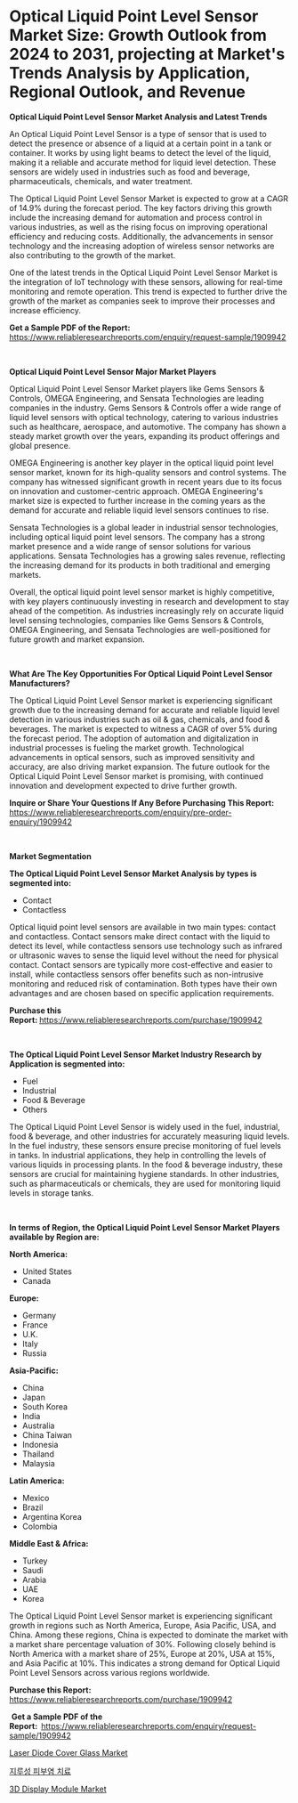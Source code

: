 <p><h1>Optical Liquid Point Level Sensor Market Size: Growth Outlook from 2024 to 2031, projecting at Market's Trends Analysis by Application, Regional Outlook, and Revenue</h1></p><p><strong>Optical Liquid Point Level Sensor Market Analysis and Latest Trends</strong></p>
<p><p>An Optical Liquid Point Level Sensor is a type of sensor that is used to detect the presence or absence of a liquid at a certain point in a tank or container. It works by using light beams to detect the level of the liquid, making it a reliable and accurate method for liquid level detection. These sensors are widely used in industries such as food and beverage, pharmaceuticals, chemicals, and water treatment.</p><p>The Optical Liquid Point Level Sensor Market is expected to grow at a CAGR of 14.9% during the forecast period. The key factors driving this growth include the increasing demand for automation and process control in various industries, as well as the rising focus on improving operational efficiency and reducing costs. Additionally, the advancements in sensor technology and the increasing adoption of wireless sensor networks are also contributing to the growth of the market.</p><p>One of the latest trends in the Optical Liquid Point Level Sensor Market is the integration of IoT technology with these sensors, allowing for real-time monitoring and remote operation. This trend is expected to further drive the growth of the market as companies seek to improve their processes and increase efficiency.</p></p>
<p><strong>Get a Sample PDF of the Report:&nbsp;</strong> <a href="https://www.reliableresearchreports.com/enquiry/request-sample/1909942">https://www.reliableresearchreports.com/enquiry/request-sample/1909942</a></p>
<p>&nbsp;</p>
<p><strong>Optical Liquid Point Level Sensor Major Market Players</strong></p>
<p><p>Optical Liquid Point Level Sensor Market players like Gems Sensors & Controls, OMEGA Engineering, and Sensata Technologies are leading companies in the industry. Gems Sensors & Controls offer a wide range of liquid level sensors with optical technology, catering to various industries such as healthcare, aerospace, and automotive. The company has shown a steady market growth over the years, expanding its product offerings and global presence.</p><p>OMEGA Engineering is another key player in the optical liquid point level sensor market, known for its high-quality sensors and control systems. The company has witnessed significant growth in recent years due to its focus on innovation and customer-centric approach. OMEGA Engineering's market size is expected to further increase in the coming years as the demand for accurate and reliable liquid level sensors continues to rise.</p><p>Sensata Technologies is a global leader in industrial sensor technologies, including optical liquid point level sensors. The company has a strong market presence and a wide range of sensor solutions for various applications. Sensata Technologies has a growing sales revenue, reflecting the increasing demand for its products in both traditional and emerging markets.</p><p>Overall, the optical liquid point level sensor market is highly competitive, with key players continuously investing in research and development to stay ahead of the competition. As industries increasingly rely on accurate liquid level sensing technologies, companies like Gems Sensors & Controls, OMEGA Engineering, and Sensata Technologies are well-positioned for future growth and market expansion.</p></p>
<p>&nbsp;</p>
<p><strong>What Are The Key Opportunities For Optical Liquid Point Level Sensor Manufacturers?</strong></p>
<p><p>The Optical Liquid Point Level Sensor market is experiencing significant growth due to the increasing demand for accurate and reliable liquid level detection in various industries such as oil & gas, chemicals, and food & beverages. The market is expected to witness a CAGR of over 5% during the forecast period. The adoption of automation and digitalization in industrial processes is fueling the market growth. Technological advancements in optical sensors, such as improved sensitivity and accuracy, are also driving market expansion. The future outlook for the Optical Liquid Point Level Sensor market is promising, with continued innovation and development expected to drive further growth.</p></p>
<p><strong>Inquire or Share Your Questions If Any Before Purchasing This Report:</strong> <a href="https://www.reliableresearchreports.com/enquiry/pre-order-enquiry/1909942">https://www.reliableresearchreports.com/enquiry/pre-order-enquiry/1909942</a></p>
<p>&nbsp;</p>
<p><strong>Market Segmentation</strong></p>
<p><strong>The Optical Liquid Point Level Sensor Market Analysis by types is segmented into:</strong></p>
<p><ul><li>Contact</li><li>Contactless</li></ul></p>
<p><p>Optical liquid point level sensors are available in two main types: contact and contactless. Contact sensors make direct contact with the liquid to detect its level, while contactless sensors use technology such as infrared or ultrasonic waves to sense the liquid level without the need for physical contact. Contact sensors are typically more cost-effective and easier to install, while contactless sensors offer benefits such as non-intrusive monitoring and reduced risk of contamination. Both types have their own advantages and are chosen based on specific application requirements.</p></p>
<p><strong>Purchase this Report:&nbsp;</strong><a href="https://www.reliableresearchreports.com/purchase/1909942">https://www.reliableresearchreports.com/purchase/1909942</a></p>
<p>&nbsp;</p>
<p><strong>The Optical Liquid Point Level Sensor Market Industry Research by Application is segmented into:</strong></p>
<p><ul><li>Fuel</li><li>Industrial</li><li>Food & Beverage</li><li>Others</li></ul></p>
<p><p>The Optical Liquid Point Level Sensor is widely used in the fuel, industrial, food & beverage, and other industries for accurately measuring liquid levels. In the fuel industry, these sensors ensure precise monitoring of fuel levels in tanks. In industrial applications, they help in controlling the levels of various liquids in processing plants. In the food & beverage industry, these sensors are crucial for maintaining hygiene standards. In other industries, such as pharmaceuticals or chemicals, they are used for monitoring liquid levels in storage tanks.</p></p>
<p>&nbsp;</p>
<p><strong>In terms of Region, the Optical Liquid Point Level Sensor Market Players available by Region are:</strong></p>
<p>
    <p> <strong> North America: </strong>
        <ul>
            <li>United States</li>
            <li>Canada</li>
        </ul>
        </p> 
    <p> <strong> Europe: </strong>
        <ul>
            <li>Germany</li>
            <li>France</li>
            <li>U.K.</li>
            <li>Italy</li>
            <li>Russia</li>
        </ul>
        </p> 
    <p> <strong> Asia-Pacific: </strong>
        <ul>
            <li>China</li>
            <li>Japan</li>
            <li>South Korea</li>
            <li>India</li>
            <li>Australia</li>
            <li>China Taiwan</li>
            <li>Indonesia</li>
            <li>Thailand</li>
            <li>Malaysia</li>
        </ul>
        </p> 
    <p> <strong> Latin America: </strong>
        <ul>
            <li>Mexico</li>
            <li>Brazil</li>
            <li>Argentina Korea</li>
            <li>Colombia</li>
        </ul>
        </p> 
    <p> <strong> Middle East & Africa: </strong>
        <ul>
            <li>Turkey</li>
            <li>Saudi</li>
            <li>Arabia</li>
            <li>UAE</li>
            <li>Korea</li>
        </ul>
    </p>
    </p>
<p><p>The Optical Liquid Point Level Sensor market is experiencing significant growth in regions such as North America, Europe, Asia Pacific, USA, and China. Among these regions, China is expected to dominate the market with a market share percentage valuation of 30%. Following closely behind is North America with a market share of 25%, Europe at 20%, USA at 15%, and Asia Pacific at 10%. This indicates a strong demand for Optical Liquid Point Level Sensors across various regions worldwide.</p></p>
<p><strong>Purchase this Report: </strong><a href="https://www.reliableresearchreports.com/purchase/1909942">https://www.reliableresearchreports.com/purchase/1909942</a></p>
<p>&nbsp;<strong>Get a Sample PDF of the Report:&nbsp;&nbsp;</strong><a href="https://www.reliableresearchreports.com/enquiry/request-sample/1909942">https://www.reliableresearchreports.com/enquiry/request-sample/1909942</a></p>
<p><strong></strong></p>
<p><p><a href="https://github.com/beatblasta/Market-Research-Report-List-2/blob/main/laser-diode-cover-glass-market.md">Laser Diode Cover Glass Market</a></p><p><a href="https://github.com/darrellockm3ytan895656/Market-Research-Report-List-1/blob/main/295447113026.md">지루성 피부염 치료</a></p><p><a href="https://github.com/shotows/Market-Research-Report-List-2/blob/main/3d-display-module-market.md">3D Display Module Market</a></p></p>